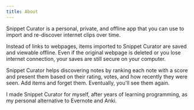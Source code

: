 ```yaml
---
title: About
---
```


Snippet Curator is a personal, private, and offline app that you can use to import and re-discover internet clips over time. 

Instead of links to webpages, items imported to Snippet Curator are saved and viewable offline. Even if the original webpage is deleted or you lose internet connection, your saves are still secure on your computer. 

Snippet Curator helps discovering notes by ranking each note with a score and present them based on their rating, votes, and how recently they were seen. Add items and forget them. Eventually, you'll see them again.

I made Snippet Curator for myself, after years of learning programming, as my personal alternative to Evernote and Anki. 